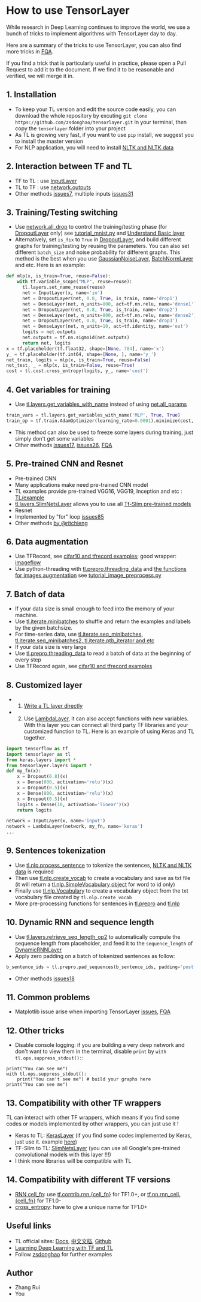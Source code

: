 # How to use TensorLayer

While research in Deep Learning continues to improve the world, we use a bunch of tricks to implement algorithms with TensorLayer day to day.

Here are a summary of the tricks to use TensorLayer, you can also find more tricks in [FQA](http://tensorlayer.readthedocs.io/en/latest/user/more.html#fqa).

If you find a trick that is particularly useful in practice, please open a Pull Request to add it to the document. If we find it to be reasonable and verified, we will merge it in.

## 1. Installation
 * To keep your TL version and edit the source code easily, you can download the whole repository by excuting `git clone https://github.com/zsdonghao/tensorlayer.git` in your terminal, then copy the `tensorlayer` folder into your project 
 * As TL is growing very fast, if you want to use `pip` install, we suggest you to install the master version 
 * For NLP application, you will need to install [NLTK and NLTK data](http://www.nltk.org/install.html)

## 2. Interaction between TF and TL
 * TF to TL : use [InputLayer](http://tensorlayer.readthedocs.io/en/latest/modules/layers.html#input-layer)
 * TL to TF : use [network.outputs](http://tensorlayer.readthedocs.io/en/latest/modules/layers.html#understand-basic-layer)
 * Other methods [issues7](https://github.com/zsdonghao/tensorlayer/issues/7), multiple inputs [issues31](https://github.com/zsdonghao/tensorlayer/issues/31)

## 3. Training/Testing switching
 * Use [network.all_drop](http://tensorlayer.readthedocs.io/en/latest/modules/layers.html#understand-basic-layer) to control the training/testing phase (for [DropoutLayer](http://tensorlayer.readthedocs.io/en/latest/modules/layers.html#dropout-layer) only) see [tutorial_mnist.py](https://github.com/zsdonghao/tensorlayer/blob/master/example/tutorial_mnist.py) and [Understand Basic layer](http://tensorlayer.readthedocs.io/en/latest/modules/layers.html#understand-basic-layer)
 * Alternatively, set `is_fix` to `True` in [DropoutLayer](http://tensorlayer.readthedocs.io/en/latest/modules/layers.html#dropout-layer), and build different graphs for training/testing by reusing the parameters. You can also set different `batch_size` and noise probability for different graphs. This method is the best when you use [GaussianNoiseLayer](http://tensorlayer.readthedocs.io/en/latest/modules/layers.html#gaussian-noise-layer), [BatchNormLayer](http://tensorlayer.readthedocs.io/en/latest/modules/layers.html#batch-normalization) and etc. Here is an example:
```python
def mlp(x, is_train=True, reuse=False):
    with tf.variable_scope("MLP", reuse=reuse):
      tl.layers.set_name_reuse(reuse)
      net = InputLayer(x, name='in')
      net = DropoutLayer(net, 0.8, True, is_train, name='drop1')
      net = DenseLayer(net, n_units=800, act=tf.nn.relu, name='dense1')
      net = DropoutLayer(net, 0.8, True, is_train, name='drop2')
      net = DenseLayer(net, n_units=800, act=tf.nn.relu, name='dense2')
      net = DropoutLayer(net, 0.8, True, is_train, name='drop3')
      net = DenseLayer(net, n_units=10, act=tf.identity, name='out')
      logits = net.outputs
      net.outputs = tf.nn.sigmoid(net.outputs)
      return net, logits
x = tf.placeholder(tf.float32, shape=[None, 784], name='x')
y_ = tf.placeholder(tf.int64, shape=[None, ], name='y_')
net_train, logits = mlp(x, is_train=True, reuse=False)
net_test, _ = mlp(x, is_train=False, reuse=True)
cost = tl.cost.cross_entropy(logits, y_, name='cost')
```


## 4. Get variables for training
 * Use [tl.layers.get_variables_with_name](http://tensorlayer.readthedocs.io/en/latest/modules/layers.html#get-variables-with-name) instead of using [net.all_params](http://tensorlayer.readthedocs.io/en/latest/modules/layers.html#understand-basic-layer)
```python
train_vars = tl.layers.get_variables_with_name('MLP', True, True)
train_op = tf.train.AdamOptimizer(learning_rate=0.0001).minimize(cost, var_list=train_vars)
```
 * This method can also be used to freeze some layers during training, just simply don't get some variables
 * Other methods [issues17](https://github.com/zsdonghao/tensorlayer/issues/17), [issues26](https://github.com/zsdonghao/tensorlayer/issues/26), [FQA](http://tensorlayer.readthedocs.io/en/latest/user/more.html#exclude-some-layers-from-training)
  
## 5. Pre-trained CNN and Resnet
* Pre-trained CNN
 * Many applications make need pre-trained CNN model
 * TL examples provide pre-trained VGG16, VGG19, Inception and etc : [TL/example](https://github.com/zsdonghao/tensorlayer/tree/master/example)
 * [tl.layers.SlimNetsLayer](http://tensorlayer.readthedocs.io/en/latest/modules/layers.html#connect-tf-slim) allows you to use all [Tf-Slim pre-trained models](https://github.com/tensorflow/models/tree/master/slim)
* Resnet
 * Implemented by "for" loop [issues85](https://github.com/zsdonghao/tensorlayer/issues/85)
 * Other methods [by @ritchieng](https://github.com/ritchieng/wideresnet-tensorlayer)

## 6. Data augmentation
* Use TFRecord, see [cifar10 and tfrecord examples](https://github.com/zsdonghao/tensorlayer/tree/master/example); good wrapper: [imageflow](https://github.com/HamedMP/ImageFlow)
* Use python-threading with [tl.prepro.threading_data](http://tensorlayer.readthedocs.io/en/latest/modules/prepro.html#threading) and [the functions for images augmentation](http://tensorlayer.readthedocs.io/en/latest/modules/prepro.html#images) see [tutorial_image_preprocess.py](https://github.com/zsdonghao/tensorlayer/blob/master/example/tutorial_image_preprocess.py)

## 7. Batch of data
* If your data size is small enough to feed into the memory of your machine.
 * Use [tl.iterate.minibatches](http://tensorlayer.readthedocs.io/en/latest/modules/iterate.html#tensorlayer.iterate.minibatches) to shuffle and return the examples and labels by the given batchsize.
 * For time-series data, use [tl.iterate.seq_minibatches, tl.iterate.seq_minibatches2, tl.iterate.ptb_iterator and etc](http://tensorlayer.readthedocs.io/en/latest/modules/iterate.html#time-series)
* If your data size is very large
 * Use [tl.prepro.threading_data](http://tensorlayer.readthedocs.io/en/latest/modules/prepro.html#tensorlayer.prepro.threading_data) to read a batch of data at the beginning of every step
 * Use TFRecord again, see [cifar10 and tfrecord examples](https://github.com/zsdonghao/tensorlayer/tree/master/example)

## 8. Customized layer
* 1. [Write a TL layer directly](http://tensorlayer.readthedocs.io/en/latest/modules/layers.html#your-layer)
* 2. Use [LambdaLayer](http://tensorlayer.readthedocs.io/en/latest/modules/layers.html#lambda-layer), it can also accept functions with new variables. With this layer you can connect all third party TF libraries and your customized function to TL. Here is an example of using Keras and TL together.

```python
import tensorflow as tf
import tensorlayer as tl
from keras.layers import *
from tensorlayer.layers import *
def my_fn(x):
    x = Dropout(0.8)(x)
    x = Dense(800, activation='relu')(x)
    x = Dropout(0.5)(x)
    x = Dense(800, activation='relu')(x)
    x = Dropout(0.5)(x)
    logits = Dense(10, activation='linear')(x)
    return logits

network = InputLayer(x, name='input')
network = LambdaLayer(network, my_fn, name='keras')
...
```



## 9. Sentences tokenization
 * Use [tl.nlp.process_sentence](http://tensorlayer.readthedocs.io/en/latest/modules/nlp.html#process-sentence) to tokenize the sentences, [NLTK and NLTK data](http://www.nltk.org/install.html) is required
 * Then use [tl.nlp.create_vocab](http://tensorlayer.readthedocs.io/en/latest/modules/nlp.html#create-vocabulary) to create a vocabulary and save as txt file (it will return a [tl.nlp.SimpleVocabulary object](http://tensorlayer.readthedocs.io/en/latest/modules/nlp.html#simple-vocabulary-class) for word to id only)
 * Finally use [tl.nlp.Vocabulary](http://tensorlayer.readthedocs.io/en/latest/modules/nlp.html#vocabulary-class) to create a vocabulary object from the txt vocabulary file created by `tl.nlp.create_vocab`
 * More pre-processing functions for sentences in [tl.prepro](http://tensorlayer.readthedocs.io/en/latest/modules/prepro.html#sequence) and [tl.nlp](http://tensorlayer.readthedocs.io/en/latest/modules/nlp.html)

## 10. Dynamic RNN and sequence length
 * Use [tl.layers.retrieve_seq_length_op2](http://tensorlayer.readthedocs.io/en/latest/modules/layers.html#compute-sequence-length-2) to automatically compute the sequence length from placeholder, and feed it to the `sequence_length` of [DynamicRNNLayer](http://tensorlayer.readthedocs.io/en/latest/modules/layers.html#dynamic-rnn-layer)
 * Apply zero padding on a batch of tokenized sentences as follow:
```python
b_sentence_ids = tl.prepro.pad_sequences(b_sentence_ids, padding='post')
```
 * Other methods [issues18](https://github.com/zsdonghao/tensorlayer/issues/18)

## 11. Common problems
 * Matplotlib issue arise when importing TensorLayer [issues](https://github.com/zsdonghao/tensorlayer/issues/79), [FQA](http://tensorlayer.readthedocs.io/en/latest/user/more.html#visualization)
 
## 12. Other tricks
 * Disable console logging: if you are building a very deep network and don't want to view them in the terminal, disable `print` by `with tl.ops.suppress_stdout():`:
```
print("You can see me")
with tl.ops.suppress_stdout():
    print("You can't see me") # build your graphs here
print("You can see me")
```
## 13. Compatibility with other TF wrappers
TL can interact with other TF wrappers, which means if you find some codes or models implemented by other wrappers, you can just use it !
 * Keras to TL: [KerasLayer](http://tensorlayer.readthedocs.io/en/latest/modules/layers.html#connect-keras) (if you find some codes implemented by Keras, just use it. example [here](https://github.com/zsdonghao/tensorlayer/blob/master/example/tutorial_keras.py))
 * TF-Slim to TL: [SlimNetsLayer](http://tensorlayer.readthedocs.io/en/latest/modules/layers.html#connect-tf-slim) (you can use all Google's pre-trained convolutional models with this layer !!!)
 * I think more libraries will be compatible with TL

## 14. Compatibility with different TF versions
 * [RNN cell_fn](http://tensorlayer.readthedocs.io/en/latest/modules/layers.html): use [tf.contrib.rnn.{cell_fn}](https://www.tensorflow.org/api_docs/python/) for TF1.0+, or [tf.nn.rnn_cell.{cell_fn}](https://www.tensorflow.org/versions/r0.11/api_docs/python/) for TF1.0-
 * [cross_entropy](http://tensorlayer.readthedocs.io/en/latest/modules/cost.html): have to give a unique name for TF1.0+
 
## Useful links
 * TL official sites: [Docs](http://tensorlayer.readthedocs.io/en/latest/), [中文文档](http://tensorlayercn.readthedocs.io/zh/latest/), [Github](https://github.com/zsdonghao/tensorlayer)
 * [Learning Deep Learning with TF and TL ](https://github.com/wagamamaz/tensorflow-tutorial)
 * Follow [zsdonghao](https://github.com/zsdonghao) for further examples

## Author
 - Zhang Rui
 - You
